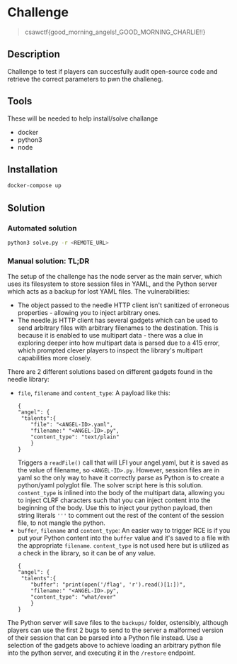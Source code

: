 # Challenge

> csawctf{good_morning_angels!_GOOD_MORNING_CHARLIE!!}

## Description
Challenge to test if players can succesfully audit open-source code and retrieve the correct parameters to pwn the challeneg.

## Tools

These will be needed to help install/solve challange

- docker
- python3
- node

## Installation

```bash
docker-compose up
```

## Solution

### Automated solution

```sh
python3 solve.py -r <REMOTE_URL>
``` 

### Manual solution: TL;DR
The setup of the challenge has the node server as the main server, which uses its filesystem to store session files in YAML, and the Python server which acts as a backup for lost YAML files. The vulnerabilities:

- The object passed to the needle HTTP client isn't sanitized of erroneous properties - allowing you to inject arbitrary ones.
- The needle.js HTTP client has several gadgets which can be used to send arbitrary files with arbitrary filenames to the destination. This is because it is enabled to use multipart data - there was a clue in exploring deeper into how multipart data is parsed due to a 415 error, which prompted clever players to inspect the library's multipart capabilities more closely. 

There are 2 different solutions based on different gadgets found in the needle library:
- `file`, `filename` and `content_type`:
  A payload like this: 
    ```javscript
    {
    "angel": {
     "talents":{
        "file": "<ANGEL-ID>.yaml",
        "filename:" "<ANGEL-ID>.py",
        "content_type": "text/plain"
        }
    }
    ```
    Triggers a `readFile()` call that will LFI your angel.yaml, but it is saved as the value of filename, so `<ANGEL-ID>.py`. However, session files are in yaml so the only way to have it correctly parse as Python is to create a python/yaml polyglot file. The solver script here is this solution. `content_type` is inlined into the body of the multipart data, allowing you to inject CLRF characters such that you can inject content into the beginning of the body. Use this to inject your python payload, then string literals `'''` to comment out the rest of the content of the session file, to not mangle the python.
- `buffer`, `filename` and `content_type`:
  An easier way to trigger RCE is if you put your Python content into the `buffer` value and it's saved to a file with the appropriate `filename`. `content_type` is not used here but is utilized as a check in the library, so it can be of any value.
    ```javscript
    {
    "angel": {
     "talents":{
        "buffer": "print(open('/flag', 'r').read()[1:])",
        "filename:" "<ANGEL-ID>.py",
        "content_type": "what/ever"
        }
    }
    ```
The Python server will save files to the `backups/` folder, ostensibly, although players can use the first 2 bugs to send to the server a malformed version of their session that can be parsed into a Python file instead. Use a selection of the gadgets above to achieve loading an arbitrary python file into the python server, and executing it in the `/restore` endpoint.
